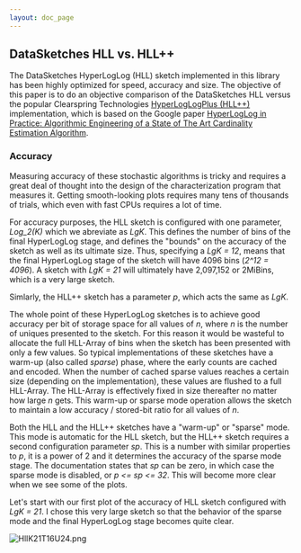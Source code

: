 ```yaml
---
layout: doc_page
---
```


## DataSketches HLL vs. HLL++

The DataSketches HyperLogLog (HLL) sketch implemented in this library has been highly optimized for speed, accuracy and size. The objective of this paper is to do an objective comparison of the DataSketches HLL versus the popular Clearspring Technologies [HyperLogLogPlus (HLL++)](https://github.com/addthis/stream-lib/blob/master/src/main/java/com/clearspring/analytics/stream/cardinality/HyperLogLogPlus.java) implementation, which is based on the Google paper [HyperLogLog in Practice: Algorithmic Engineering of a State of The Art Cardinality Estimation Algorithm](https://static.googleusercontent.com/media/research.google.com/en//pubs/archive/40671.pdf).

### Accuracy

Measuring accuracy of these stochastic algorithms is tricky and requires a great deal of thought into the design of the characterization program that measures it. Getting smooth-looking plots requires many tens of thousands of trials, which even with fast CPUs requires a lot of time. 

For accuracy purposes, the HLL sketch is configured with one parameter, *Log_2(K)* which we abreviate as *LgK*. This defines the number of bins of the final HyperLogLog stage, and defines the "bounds" on the accuracy of the sketch as well as its ultimate size. Thus, specifying a *LgK = 12*, means that the final HyperLogLog stage of the sketch will have 4096 bins (*2^12 = 4096*). A sketch with *LgK = 21* will ultimately have 2,097,152 or 2MiBins, which is a very large sketch.

Simlarly, the HLL++ sketch has a parameter *p*, which acts the same as *LgK*. 

The whole point of these HyperLogLog sketches is to achieve good accuracy per bit of storage space for all values of *n*, where *n* is the number of uniques presented to the sketch. For this reason it would be wasteful to allocate the full HLL-Array of bins when the sketch has been presented with only a few values. So typical implementations of these sketches have a warm-up (also called *sparse*) phase, where the early counts are cached and encoded. When the number of cached sparse values reaches a certain size (depending on the implementation), these values are flushed to a full HLL-Array. The HLL-Array is effectively fixed in size thereafter no matter how large *n* gets. This warm-up or sparse mode operation allows the sketch to maintain a low accuracy / stored-bit ratio for all values of *n*. 

Both the HLL and the HLL++ sketches have a "warm-up" or "sparse" mode. This mode is automatic for the HLL sketch, but the HLL++ sketch requires a second configuration parameter *sp*.  This is a number with similar properties to *p*, it is a power of 2 and it determines the accuracy of the sparse mode stage.  The documentation states that *sp* can be zero, in which case the sparse mode is disabled, or *p <= sp <= 32*. 
This will become more clear when we see some of the plots.

Let's start with our first plot of the accuracy of HLL sketch configured with *LgK = 21*.  I chose this very large sketch so that the behavior of the sparse mode and the final HyperLogLog stage becomes quite clear.

<img class="doc-img-full" src="{{site.docs_img_dir}}/hll/HllK21T16U24.png" alt="HllK21T16U24.png" />









